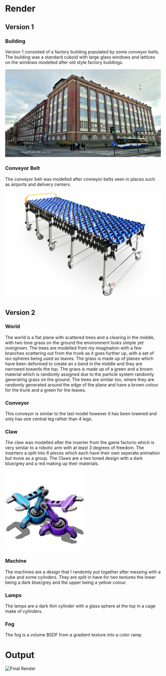 
# Render

## Version 1

### Building

Version 1 consisted of a factory building populated by some conveyor belts. The building was a standard cuboid with large glass windows and lattices on the windows modelled after old style factory buildings.

![Old Factory](../Appendices/Old_factory_building_in_Tampere.jpg)

### Conveyor Belt

The conveyor belt was modelled after conveyor belts seen in places such as airports and delivery centers.

![Mobile Skatewheel](../Appendices/206814_221700_FRB-PK7_kleine_PVC.jpg)

## Version 2

### World

The world is a flat plane with scattered trees and a clearing in the middle, with two tone grass on the ground the environment looks simple yet overgrown. The trees are modelled from my imagination with a few branches scattering out from the trunk as it goes further up, with a set of iso-spheres being used as leaves. The grass is made up of planes which have been deformed to create an s bend in the middle and they are narrowed towards the top. The grass is made up of a green and a brown material which is randomly assigned due to the particle system randomly generating grass on the ground. The trees are similar too, where they are randomly generated around the edge of the plane and have a brown colour for the trunk and a green for the leaves.

### Conveyor

This conveyor is similar to the last model however it has been lowered and only has one central leg rather than 4 legs.

### Claw

The claw was modelled after the inserter from the game factorio which is very similar to a robotic arm with at least 3 degrees of freedom. The inserters a split into 6 pieces which each have their own seperate animation but move as a group. The Claws are a two toned design with a dark blue/grey and a red making up their materials.

![Inserters](../Appendices/Inserters.png)

### Machine

The machines are a design that I randomly put together after messing with a cube and some cylinders. They are split in have for two textures the lower being a dark blue/grey and the upper being a yellow colour.

### Lamps

The lamps are a dark thin cylinder with a glass sphere at the top in a cage make of cylinders.

### Fog

The fog is a volume BSDF from a gradient texture into a color ramp.

# Output

![Final Render](Final_Render.png)
